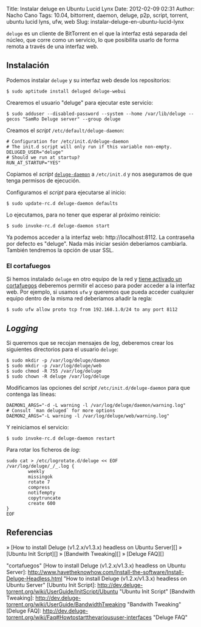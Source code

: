 Title: Instalar deluge en Ubuntu Lucid Lynx
Date: 2012-02-09 02:31
Author: Nacho Cano
Tags: 10.04, bittorrent, daemon, deluge, p2p, script, torrent, ubuntu lucid lyns, ufw, web
Slug: instalar-deluge-en-ubuntu-lucid-lynx

`deluge` es un cliente de BitTorrent en el que la interfaz está separada
del núcleo, que corre como un servicio, lo que posibilita usarlo de
forma remota a través de una interfaz web.


Instalación
-----------

Podemos instalar `deluge` y su interfaz web desde los repositorios:

    $ sudo aptitude install deluged deluge-webui

Crearemos el usuario "deluge" para ejecutar este servicio:

    $ sudo adduser --disabled-password --system --home /var/lib/deluge --gecos "SamRo Deluge server" --group deluge

Creamos el _script_ `/etc/default/deluge-daemon`:

    # Configuration for /etc/init.d/deluge-daemon
    # The init.d script will only run if this variable non-empty.
    DELUGED_USER="deluge"
    # Should we run at startup?
    RUN_AT_STARTUP="YES"

Copiamos el _script_ [`deluge-daemon`][deluge-daemon]
a `/etc/init.d` y nos aseguramos de que tenga permisos de ejecución.

Configuramos el _script_ para ejecutarse al inicio:

    $ sudo update-rc.d deluge-daemon defaults

Lo ejecutamos, para no tener que esperar al próximo reinicio:

    $ sudo invoke-rc.d deluge-daemon start

Ya podemos acceder a la interfaz web: http://localhost:8112. La
contraseña por defecto es "deluge". Nada más iniciar sesión deberíamos
cambiarla. También tendremos la opción de usar SSL.

### El cortafuegos

Si hemos instalado `deluge` en otro equipo de la red y [tiene activado
un cortafuegos][] deberemos permitir el acceso para poder acceder a la
interfaz web. Por ejemplo, si usamos `ufw` y queremos que pueda acceder
cualquier equipo dentro de la misma red deberíamos añadir la regla:

    $ sudo ufw allow proto tcp from 192.168.1.0/24 to any port 8112

_Logging_
---------

Si queremos que se recojan mensajes de _log_, deberemos crear los
siguientes directorios para el usuario `deluge`:

    $ sudo mkdir -p /var/log/deluge/daemon
    $ sudo mkdir -p /var/log/deluge/web
    $ sudo chmod -R 755 /var/log/deluge
    $ sudo chown -R deluge /var/log/deluge

Modificamos las opciones del _script_ `/etc/init.d/deluge-daemon` para
que contenga las líneas:

    DAEMON1_ARGS="-d -L warning -l /var/log/deluge/daemon/warning.log"             # Consult `man deluged` for more options
    DAEMON2_ARGS="-L warning -l /var/log/deluge/web/warning.log"

Y reiniciamos el servicio:

    $ sudo invoke-rc.d deluge-daemon restart

Para rotar los ficheros de _log_:

    sudo cat > /etc/logrotate.d/deluge << EOF
    /var/log/deluge/_/_.log {
            weekly
            missingok
            rotate 7
            compress
            notifempty
            copytruncate
            create 600
    }
    EOF

Referencias
-----------

» [How to install Deluge (v1.2.x/v1.3.x) headless on Ubuntu Server][]
» [Ubuntu Init Script][]
» [Bandwith Tweaking][]
» [Deluge FAQ][]

  [deluge-daemon]: http://terminus.ignaciocano.com/wp-uploads/linked/deluge-daemon
    "deluge-daemon"
  [tiene activado un cortafuegos]: {filename}/admin/detectando-intrusos-en-ubuntu-maverick-meerkat.md
    "tiene activado un cortafuegos"
    "cortafuegos"
  [How to install Deluge (v1.2.x/v1.3.x) headless on Ubuntu Server]: http://www.havetheknowhow.com/Install-the-software/Install-Deluge-Headless.html
    "How to install Deluge (v1.2.x/v1.3.x) headless on Ubuntu Server"
  [Ubuntu Init Script]: http://dev.deluge-torrent.org/wiki/UserGuide/InitScript/Ubuntu
    "Ubuntu Init Script"
  [Bandwith Tweaking]: http://dev.deluge-torrent.org/wiki/UserGuide/BandwidthTweaking
    "Bandwith Tweaking"
  [Deluge FAQ]: http://dev.deluge-torrent.org/wiki/Faq#Howtostartthevarioususer-interfaces
    "Deluge FAQ"
